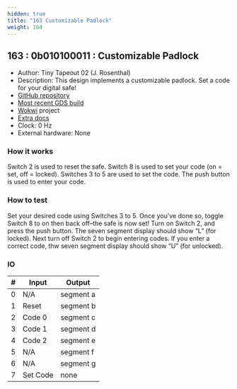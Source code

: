 ```yaml
---
hidden: true
title: "163 Customizable Padlock"
weight: 164
---
```


## 163 : 0b010100011 : Customizable Padlock

* Author: Tiny Tapeout 02 (J. Rosenthal)
* Description: This design implements a customizable padlock. Set a code for your digital safe!
* [GitHub repository](https://github.com/jdrosent/tt02-padlock)
* [Most recent GDS build](https://github.com/jdrosent/tt02-padlock/actions/runs/3614730503)
* [Wokwi](https://wokwi.com/projects/347417602591556180) project
* [Extra docs](https://wokwi.com/projects/347417602591556180)
* Clock: 0 Hz
* External hardware: None



### How it works

Switch 2 is used to reset the safe. Switch 8 is used to set your code (on = set, off = locked). Switches 3 to 5 are used to set the code. The push button is used to enter your code.

### How to test

Set your desired code using Switches 3 to 5. Once you’ve done so, toggle Switch 8 to on then back off–the safe is now set! Turn on Switch 2, and press the push button. The seven segment display should show “L” (for locked). Next turn off Switch 2 to begin entering codes. If you enter a correct code, thw seven segment display should show “U” (for unlocked).

### IO

| # | Input        | Output       |
|---|--------------|--------------|
| 0 | N/A  | segment a |
| 1 | Reset  | segment b |
| 2 | Code 0  | segment c |
| 3 | Code 1  | segment d |
| 4 | Code 2  | segment e |
| 5 | N/A  | segment f |
| 6 | N/A  | segment g |
| 7 | Set Code  | none |
